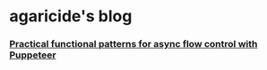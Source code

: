 # agaricide's blog 

### [Practical functional patterns for async flow control with Puppeteer](https://github.com/agaricide/puppeteer-functional-patterns/blob/master/ts/puppeteer-functional-patterns-1.md)
